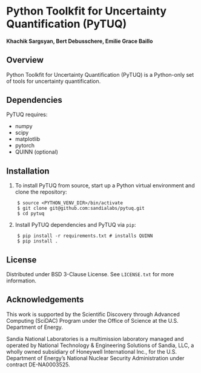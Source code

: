 # Python Toolkfit for Uncertainty Quantification (PyTUQ)

#### Khachik Sargsyan, Bert Debusschere, Emilie Grace Baillo

## Overview

Python Toolkfit for Uncertainty Quantification (PyTUQ) is a Python-only set of tools for uncertainty quantification.

## Dependencies
PyTUQ requires:
* numpy
* scipy
* matplotlib
* pytorch
* QUINN (optional)

## Installation
1. To install PyTUQ from source, start up a Python virtual environment and clone the repository:
```
    $ source <PYTHON_VENV_DIR>/bin/activate
    $ git clone git@github.com:sandialabs/pytuq.git
    $ cd pytuq
```
2. Install PyTUQ dependencies and PyTUQ via `pip`:
```
    $ pip install -r requirements.txt # installs QUINN
    $ pip install .  
```

## License
Distributed under BSD 3-Clause License. See `LICENSE.txt` for more information.

## Acknowledgements
This work is supported by the Scientific Discovery through Advanced Computing (SciDAC) Program under the Office of Science at the U.S. Department of Energy. 

Sandia National Laboratories is a multimission laboratory managed and operated by National Technology & Engineering Solutions of Sandia, LLC, a wholly owned subsidiary of Honeywell International Inc., for the U.S. Department of Energy’s National Nuclear Security Administration under contract DE-NA0003525.